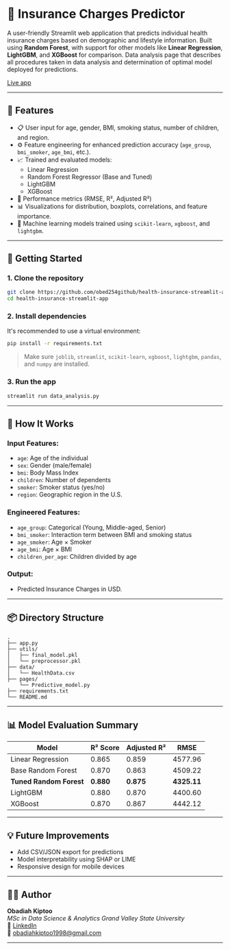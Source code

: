 # 🏥 Insurance Charges Predictor

A user-friendly Streamlit web application that predicts individual health insurance charges based on demographic and lifestyle information. Built using **Random Forest**, with support for other models like **Linear Regression**, **LightGBM**, and **XGBoost** for comparison.
Data analysis page that describes all procedures taken in data analysis and determination of optimal model deployed for predictions.

[Live app](https://health-insurance-app-app-zks4tkjnbak6wcycvr5b76.streamlit.app/) <!-- Replace with your actual image URL -->

---

## 📌 Features

- 📋 User input for age, gender, BMI, smoking status, number of children, and region.
- ⚙️ Feature engineering for enhanced prediction accuracy (`age_group`, `bmi_smoker`, `age_bmi`, etc.).
- 📈 Trained and evaluated models:
  - Linear Regression
  - Random Forest Regressor (Base and Tuned)
  - LightGBM
  - XGBoost
- 🎯 Performance metrics (RMSE, R², Adjusted R²)
- 📊 Visualizations for distribution, boxplots, correlations, and feature importance.
- 🧠 Machine learning models trained using `scikit-learn`, `xgboost`, and `lightgbm`.

---

## 🚀 Getting Started

### 1. Clone the repository

```bash
git clone https://github.com/obed254github/health-insurance-streamlit-app.git
cd health-insurance-streamlit-app
```

### 2. Install dependencies

It's recommended to use a virtual environment:

```bash
pip install -r requirements.txt
```

> Make sure `joblib`, `streamlit`, `scikit-learn`, `xgboost`, `lightgbm`, `pandas`, and `numpy` are installed.

### 3. Run the app

```bash
streamlit run data_analysis.py
```

---

## 🧠 How It Works

### Input Features:

- `age`: Age of the individual
- `sex`: Gender (male/female)
- `bmi`: Body Mass Index
- `children`: Number of dependents
- `smoker`: Smoker status (yes/no)
- `region`: Geographic region in the U.S.

### Engineered Features:

- `age_group`: Categorical (Young, Middle-aged, Senior)
- `bmi_smoker`: Interaction term between BMI and smoking status
- `age_smoker`: Age × Smoker
- `age_bmi`: Age × BMI
- `children_per_age`: Children divided by age

### Output:

- Predicted Insurance Charges in USD.

---

## 📦 Directory Structure

```
.
├── app.py
├── utils/
│   ├── final_model.pkl
│   └── preprocessor.pkl
├── data/
│   └── HealthData.csv
├── pages/
    └── Predictive_model.py
├── requirements.txt
└── README.md
```

---

## 📊 Model Evaluation Summary

| Model                   | R² Score  | Adjusted R² | RMSE        |
| ----------------------- | --------- | ----------- | ----------- |
| Linear Regression       | 0.865     | 0.859       | 4577.96     |
| Base Random Forest      | 0.870     | 0.863       | 4509.22     |
| **Tuned Random Forest** | **0.880** | **0.875**   | **4325.11** |
| LightGBM                | 0.880     | 0.870       | 4400.60     |
| XGBoost                 | 0.870     | 0.867       | 4442.12     |

---

## 💡 Future Improvements

- Add CSV/JSON export for predictions
- Model interpretability using SHAP or LIME
- Responsive design for mobile devices

---

## 👨‍💻 Author

**Obadiah Kiptoo**  
_MSc in Data Science & Analytics Grand Valley State University_  
🔗 [LinkedIn](https://www.linkedin.com/in/obadiah-kiptoo-85480b175/)  
📧 obadiahkiptoo1998@gmail.com

---
